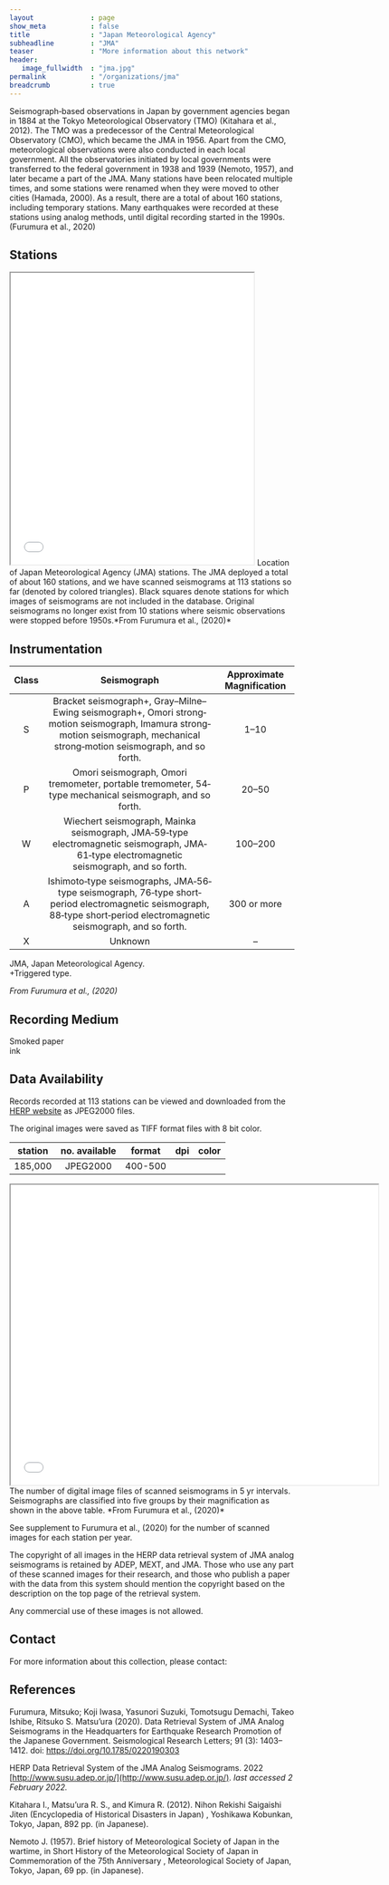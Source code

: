 ```yaml
---
layout              : page
show_meta           : false
title               : "Japan Meteorological Agency"
subheadline         : "JMA"
teaser              : "More information about this network"
header:
   image_fullwidth  : "jma.jpg"
permalink           : "/organizations/jma"
breadcrumb          : true
---
```


Seismograph‐based observations in Japan by government agencies began in 1884 at the Tokyo Meteorological Observatory (TMO) (Kitahara et al., 2012). The TMO was a predecessor of the Central Meteorological Observatory (CMO), which became the JMA in 1956. Apart from the CMO, meteorological observations were also conducted in each local government. All the observatories initiated by local governments were transferred to the federal government in 1938 and 1939 (Nemoto, 1957), and later became a part of the JMA. Many stations have been relocated multiple times, and some stations were renamed when they were moved to other cities (Hamada, 2000). As a result, there are a total of about 160 stations, including temporary stations. Many earthquakes were recorded at these stations using analog methods, until digital recording started in the 1990s. (Furumura et al., 2020)


## Stations

<iframe src="../images/jma-fig1.png" height="515px" width="430px"></iframe>
Location of Japan Meteorological Agency (JMA) stations. The JMA deployed a total of about 160 stations, and we have scanned seismograms at 113 stations so far (denoted by colored triangles). Black squares denote stations for which images of seismograms are not included in the database. Original seismograms no longer exist from 10 stations where seismic observations were stopped before 1950s.*From Furumura et al., (2020)*

## Instrumentation

**Class**|**Seismograph**|**Approximate Magnification**
 :---: | :---: | :---:
S|Bracket seismograph+, Gray–Milne–Ewing seismograph+, Omori strong‐motion seismograph, Imamura strong‐motion seismograph, mechanical strong‐motion seismograph, and so forth. |1–10
P|Omori seismograph, Omori tremometer, portable tremometer, 54‐type mechanical seismograph, and so forth.|	20–50
W|Wiechert seismograph, Mainka seismograph, JMA‐59‐type electromagnetic seismograph, JMA‐61‐type electromagnetic seismograph, and so forth. |100–200
A|Ishimoto‐type seismographs, JMA‐56‐type seismograph, 76‐type short‐period electromagnetic seismograph, 88‐type short‐period electromagnetic seismograph, and so forth. |	300 or more
X|Unknown |–

JMA, Japan Meteorological Agency.  
+Triggered type.  

*From Furumura et al., (2020)*
## Recording Medium
Smoked paper  
ink

## Data Availability

Records recorded at 113 stations can be viewed and downloaded from the [HERP website](http://www.susu.adep.or.jp/) as JPEG2000 files.

The original images were saved as TIFF format files with 8 bit color.

**station**|**no. available** | **format** | **dpi** | **color**
| :---: | :---: | :---: | :---: | :---:
 |185,000 |  JPEG2000 | 400-500   |

<iframe src="../images/jma-fig2.png" height="530px" width="650px"></iframe>
The number of digital image files of scanned seismograms in 5 yr intervals. Seismographs are classified into five groups by their magnification as shown in the above table. *From Furumura et al., (2020)*

See supplement to Furumura et al., (2020) for the number of scanned images for each station per year.

The copyright of all images in the HERP data retrieval system of JMA analog seismograms is retained by ADEP, MEXT, and JMA. Those who use any part of these scanned images for their research, and those who publish a paper with the data from this system should mention the copyright based on the description on the top page of the retrieval system.

Any commercial use of these images is not allowed.

## Contact
For more information about this collection, please contact:

## References
Furumura, Mitsuko; Koji Iwasa, Yasunori Suzuki, Tomotsugu Demachi, Takeo Ishibe, Ritsuko S. Matsu’ura (2020). Data Retrieval System of JMA Analog Seismograms in the Headquarters for Earthquake Research Promotion of the Japanese Government. Seismological Research Letters; 91 (3): 1403–1412. doi: https://doi.org/10.1785/0220190303

HERP Data Retrieval System of the JMA Analog Seismograms. 2022 [http://www.susu.adep.or.jp/](http://www.susu.adep.or.jp/). *last accessed 2 February 2022.*

Kitahara I., Matsu’ura R. S., and Kimura R. (2012). Nihon Rekishi Saigaishi Jiten (Encyclopedia of Historical Disasters in Japan) , Yoshikawa Kobunkan, Tokyo, Japan, 892 pp. (in Japanese).

Nemoto J. (1957). Brief history of Meteorological Society of Japan in the wartime, in Short History of the Meteorological Society of Japan in Commemoration of the 75th Anniversary , Meteorological Society of Japan, Tokyo, Japan, 69 pp. (in Japanese).
